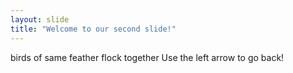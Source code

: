 ```yaml
---
layout: slide
title: "Welcome to our second slide!"
---
```

birds of same feather flock together
Use the left arrow to go back!
